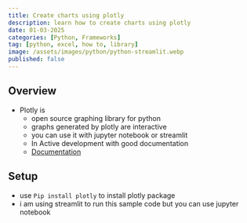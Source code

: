 ```yaml
---
title: Create charts using plotly
description: learn how to create charts using plotly
date: 01-03-2025
categories: [Python, Frameworks]
tag: [python, excel, how to, library]
image: /assets/images/python/python-streamlit.webp
published: false
---
```


## Overview
- Plotly is 
  - open source graphing library for python
  - graphs generated by plotly are interactive 
  - you can use it with jupyter notebook or streamlit
  - In Active development with good documentation
  - [Documentation](https://plotly.com/python/)


## Setup
- use `Pip install plotly` to install plotly package
- i am using streamlit to run this sample code but you can use jupyter notebook
